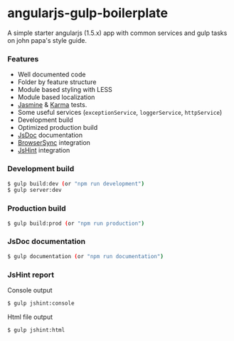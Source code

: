 # angularjs-gulp-boilerplate
A simple starter angularjs (1.5.x) app with common services and gulp tasks on john papa's style guide.

### Features
- Well documented code
- Folder by feature structure
- Module based styling with LESS
- Module based localization
- [Jasmine](http://jasmine.github.io/) & [Karma](https://karma-runner.github.io/1.0/index.html) tests.
- Some useful services (`exceptionService`, `loggerService`, `httpService`)
- Development build
- Optimized production build
- [JsDoc](http://usejsdoc.org/) documentation
- [BrowserSync](https://www.browsersync.io/) integration
- [JsHint](http://jshint.com/) integration

### Development build
```sh
$ gulp build:dev (or "npm run development")
$ gulp server:dev
```

### Production build
```sh
$ gulp build:prod (or "npm run production")
```

### JsDoc documentation
```sh
$ gulp documentation (or "npm run documentation")
```

### JsHint report
Console output
```sh
$ gulp jshint:console
```
Html file output
```sh
$ gulp jshint:html
```